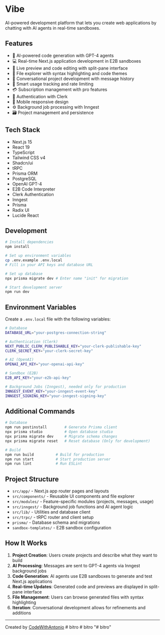 # Vibe

AI-powered development platform that lets you create web applications by chatting with AI agents in real-time sandboxes.

## Features

- 🤖 AI-powered code generation with GPT-4 agents
- 💻 Real-time Next.js application development in E2B sandboxes
- 🔄 Live preview and code editing with split-pane interface
- 📁 File explorer with syntax highlighting and code themes
- 💬 Conversational project development with message history
- 🎯 Smart usage tracking and rate limiting
- 💳 Subscription management with pro features
- 🔐 Authentication with Clerk
- 📱 Mobile responsive design
- ⚙️ Background job processing with Inngest
- 🗃️ Project management and persistence

## Tech Stack

- Next.js 15
- React 19
- TypeScript
- Tailwind CSS v4
- Shadcn/ui
- tRPC
- Prisma ORM
- PostgreSQL
- OpenAI GPT-4
- E2B Code Interpreter
- Clerk Authentication
- Inngest
- Prisma
- Radix UI
- Lucide React

## Development

```bash
# Install dependencies
npm install

# Set up environment variables
cp .env.example .env.local
# Fill in your API keys and database URL

# Set up database
npx prisma migrate dev # Enter name "init" for migration

# Start development server
npm run dev
```

## Environment Variables

Create a `.env.local` file with the following variables:

```bash
# Database
DATABASE_URL="your-postgres-connection-string"

# Authentication (Clerk)
NEXT_PUBLIC_CLERK_PUBLISHABLE_KEY="your-clerk-publishable-key"
CLERK_SECRET_KEY="your-clerk-secret-key"

# AI (OpenAI)
OPENAI_API_KEY="your-openai-api-key"

# Sandbox (E2B)
E2B_API_KEY="your-e2b-api-key"

# Background Jobs (Inngest), needed only for production
INNGEST_EVENT_KEY="your-inngest-event-key"
INNGEST_SIGNING_KEY="your-inngest-signing-key"
```

## Additional Commands

```bash
# Database
npm run postinstall        # Generate Prisma client
npx prisma studio          # Open database studio
npx prisma migrate dev     # Migrate schema changes
npx prisma migrate reset   # Reset database (Only for development)

# Build
npm run build          # Build for production
npm run start          # Start production server
npm run lint           # Run ESLint
```

## Project Structure

- `src/app/` - Next.js app router pages and layouts
- `src/components/` - Reusable UI components and file explorer
- `src/modules/` - Feature-specific modules (projects, messages, usage)
- `src/inngest/` - Background job functions and AI agent logic
- `src/lib/` - Utilities and database client
- `src/trpc/` - tRPC router and client setup
- `prisma/` - Database schema and migrations
- `sandbox-templates/` - E2B sandbox configuration

## How It Works

1. **Project Creation**: Users create projects and describe what they want to build
2. **AI Processing**: Messages are sent to GPT-4 agents via Inngest background jobs
3. **Code Generation**: AI agents use E2B sandboxes to generate and test Next.js applications
4. **Real-time Updates**: Generated code and previews are displayed in split-pane interface
5. **File Management**: Users can browse generated files with syntax highlighting
6. **Iteration**: Conversational development allows for refinements and additions

---

Created by [CodeWithAntonio](https://codewithantonio.com)
#   b i t r o  
 # bitro
"# bitro" 
